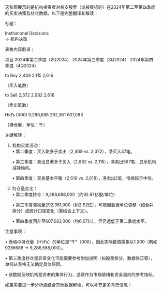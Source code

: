 这张图展示的是机构投资者对某支股票（或投资标的）在2024年第二至第四季度的买卖决策及持仓数据。以下是完整翻译和解读：

标题：

Institutional Decisions  
→ 机构决策

表格内容翻译：

项目 2024年第二季度（2Q2024） 2024年第三季度（3Q2024） 2024年第四季度（4Q2024）

to Buy 2,409 2,115 2,616

（买入笔数）

to Sell 2,372 2,682 2,618

（卖出笔数）

Hld’s (000) 9,286,688 292,361 607,083

（持仓量，单位：千）

关键解读：

1. 机构买卖活动：  
   • 第二季度：买入略多于卖出（2,409 vs. 2,372），净买入37笔。  

   • 第三季度：卖出显著多于买入（2,682 vs. 2,115），净卖出567笔，显示机构减持倾向。  

   • 第四季度：买卖基本平衡（2,616 vs. 2,618），净卖出2笔，情绪趋于中性。

2. 持仓量变化：  
   • 第二季度持仓：9,286,688,000（约92.87亿股/单位）  

   • 第三季度骤减至292,361,000（约2.92亿），可能因数据单位调整（如合并拆分）或统计口径变化（需结合上下文）。  

   • 第四季度回升至607,083,000（约6.07亿），但仍远低于第二季度水平。

注意事项：

• 表格中持仓量（Hld’s）的单位是“千”（000），因此实际数值需乘以1,000（例如 9286688 → 9,286,688,000）。  

• 第三季度持仓量异常变化可能需要参考附加说明（如股票拆分、数据修正等），单纯从表格无法确定具体原因。  

• 该数据反映机构投资者的集体行为，通常作为市场情绪和资金流向的参考指标。

如果需要进一步分析或结合其他数据解读，可以补充更多背景信息！